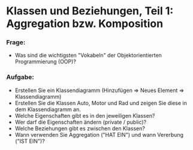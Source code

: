 ﻿# Klassen und Beziehungen, Teil 1: Aggregation bzw. Komposition

### Frage:
- Was sind die wichtigsten "Vokabeln" der Objektorientierten Programmierung (OOP)?

### Aufgabe:
- Erstellen Sie ein Klassendiagramm (Hinzufügen => Neues Element => Klassendiagramm)
- Erstellen Sie die Klassen Auto, Motor und Rad und zeigen Sie diese in dem Klassendiagramm an.
- Welche Eigenschaften gibt es in den jeweiligen Klassen?
- Wer darf die Eigenschaften ändern (private / public)?
- Welche Beziehungen gibt es zwischen den Klassen?
- Wann verwenden Sie Aggregation ("HAT EIN") und wann Vererbung ("IST EIN")?